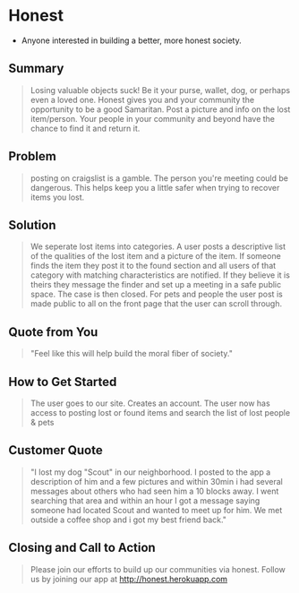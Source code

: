 # Honest #

<!-- 
> This material was originally posted [here](http://www.quora.com/What-is-Amazons-approach-to-product-development-and-product-management). It is reproduced here for posterities sake.

There is an approach called "working backwards" that is widely used at Amazon. They work backwards from the customer, rather than starting with an idea for a product and trying to bolt customers onto it. While working backwards can be applied to any specific product decision, using this approach is especially important when developing new products or features.

For new initiatives a product manager typically starts by writing an internal press release announcing the finished product. The target audience for the press release is the new/updated product's customers, which can be retail customers or internal users of a tool or technology. Internal press releases are centered around the customer problem, how current solutions (internal or external) fail, and how the new product will blow away existing solutions.

If the benefits listed don't sound very interesting or exciting to customers, then perhaps they're not (and shouldn't be built). Instead, the product manager should keep iterating on the press release until they've come up with benefits that actually sound like benefits. Iterating on a press release is a lot less expensive than iterating on the product itself (and quicker!).

If the press release is more than a page and a half, it is probably too long. Keep it simple. 3-4 sentences for most paragraphs. Cut out the fat. Don't make it into a spec. You can accompany the press release with a FAQ that answers all of the other business or execution questions so the press release can stay focused on what the customer gets. My rule of thumb is that if the press release is hard to write, then the product is probably going to suck. Keep working at it until the outline for each paragraph flows. 

Oh, and I also like to write press-releases in what I call "Oprah-speak" for mainstream consumer products. Imagine you're sitting on Oprah's couch and have just explained the product to her, and then you listen as she explains it to her audience. That's "Oprah-speak", not "Geek-speak".

Once the project moves into development, the press release can be used as a touchstone; a guiding light. The product team can ask themselves, "Are we building what is in the press release?" If they find they're spending time building things that aren't in the press release (overbuilding), they need to ask themselves why. This keeps product development focused on achieving the customer benefits and not building extraneous stuff that takes longer to build, takes resources to maintain, and doesn't provide real customer benefit (at least not enough to warrant inclusion in the press release).
 -->
 

 - Anyone interested in building a better, more honest society.

## Summary ##
  > Losing valuable objects suck! Be it your purse, wallet, dog, or perhaps even a loved one. Honest gives you and your community the opportunity to be a good Samaritan. Post a picture and info on the lost item/person. Your people in your community and beyond have the chance to find it and return it.

## Problem ##
  > posting on craigslist is a gamble. The person you're meeting could be dangerous. This helps keep you a little safer when trying to recover items you lost.

## Solution ##
  > We seperate lost items into categories. A user posts a descriptive list of the qualities of the lost item and a picture of the item. If someone finds the item they post it to the found section and all users of that category with matching characteristics are notified. If they believe it is theirs they message the finder and set up a meeting in a safe public space. The case is then closed. For pets and people the user post is made public to all on the front page that the user can scroll through.

## Quote from You ##
  > "Feel like this will help build the moral fiber of society."

## How to Get Started ##
  > The user goes to our site. Creates an account. The user now has access to posting lost or found items and search the list of lost people & pets

## Customer Quote ##
  > "I lost my dog "Scout" in our neighborhood. I posted to the app a description of him and a few pictures and within 30min i had several messages about others who had seen him a 10 blocks away. I went searching that area and within an hour I got a message saying someone had located Scout and wanted to meet up for him. We met outside a coffee shop and i got my best friend back." 

## Closing and Call to Action ##
  > Please join our efforts to build up our communities via honest. Follow us by joining our app at http://honest.herokuapp.com
    
